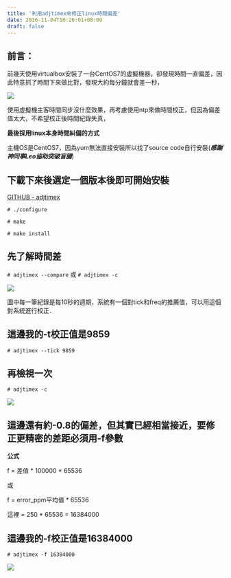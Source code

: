 ```yaml
---
title: '利用adjtimex來修正linux時間偏差'
date: 2016-11-04T10:26:01+08:00
draft: false
---
```

## 前言：

前幾天使用virtualbox安裝了一台CentOS7的虛擬機器，卻發現時間一直偏差，因此特意抓了時間下來做比對，發現大約每分鐘就會差一秒，
  
<img desc="" src="//fblog.loopbai.com/images/201609/M11-A01-01.jpg">
  
使用虛擬機主客時間同步沒什麼效果，再考慮使用ntp來做時間校正，但因為偏差值太大，不希望校正後時間紀錄失真，
  
**最後採用linux本身時間糾偏的方式**
  
主機OS是CentOS7，因為yum無法直接安裝所以找了source code自行安裝(***感謝神同事Leo協助突破盲腸***)

## 下載下來後選定一個版本後即可開始安裝

[GITHUB - adjtimex](https://github.com/rogers0/adjtimex/tree/master)
  
`# ./configure`
  
`# make`
  
`# make install`

## 先了解時間差

`# adjtimex --compare` 或 `# adjtimex -c`
  
<img desc="" src="//fblog.loopbai.com/images/201609/M11-A01-02.jpg">
  
圖中每一筆紀錄是每10秒的週期，系統有一個對tick和freq的推薦值，可以用這個對系統進行校正．

## 這邊我的-t校正值是9859

`# adjtimex --tick 9859`

## 再檢視一次

`# adjtimex -c`
  
<img desc="" src="//fblog.loopbai.com/images/201609/M11-A01-03.jpg">

## 這邊還有約-0.8的偏差，但其實已經相當接近，要修正更精密的差距必須用-f參數

**公式**
  
f = 差值 * 100000 * 65536
  
或
  
f = error_ppm平均值 * 65536
  
這裡 = 250 * 65536 = 16384000
  
## 這邊我的-f校正值是16384000

`# adjtimex -f 16384000`
  
<img desc="" src="//fblog.loopbai.com/images/201609/M11-A01-04.jpg">
